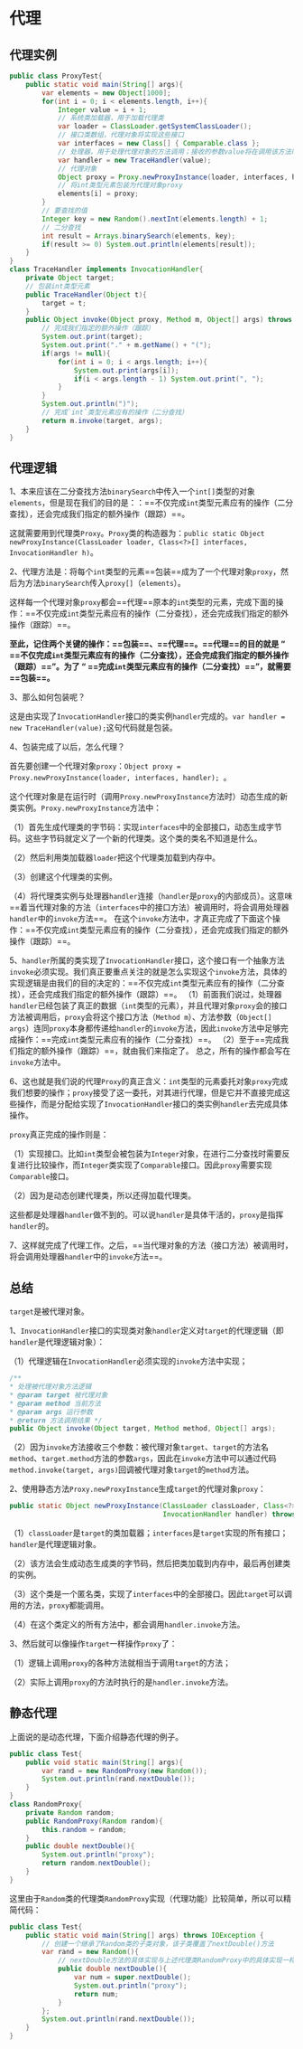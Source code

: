 # 代理

## 代理实例

```java
public class ProxyTest{
    public static void main(String[] args){
        var elements = new Object[1000];
        for(int i = 0; i < elements.length, i++){
            Integer value = i + 1;
            // 系统类加载器，用于加载代理类
            var loader = ClassLoader.getSystemClassLoader();
            // 接口类数组，代理对象将实现这些接口
            var interfaces = new Class[] { Comparable.class };
            // 处理器，用于处理代理对象的方法调用；接收的参数value将在调用该方法时使用
            var handler = new TraceHandler(value);
            // 代理对象
            Object proxy = Proxy.newProxyInstance(loader, interfaces, handler);
            // 将int类型元素包装为代理对象proxy
            elements[i] = proxy;
		}
        // 要查找的值
        Integer key = new Random().nextInt(elements.length) + 1;
        // 二分查找
        int result = Arrays.binarySearch(elements, key);
        if(result >= 0) System.out.println(elements[result]);
    }
}
class TraceHandler implements InvocationHandler{
    private Object target;
    // 包装int类型元素
    public TraceHandler(Object t){
        target = t;
    }
    public Object invoke(Object proxy, Method m, Object[] args) throws Throwable{
        // 完成我们指定的额外操作（跟踪）
        System.out.print(target);
        System.out.print("." + m.getName() + "(");
        if(args != null){
            for(int i = 0; i < args.length; i++){
                System.out.print(args[i]);
                if(i < args.length - 1) System.out.print(", ");
            }
        }
        System.out.println(")");
        // 完成`int`类型元素应有的操作（二分查找）
        return m.invoke(target, args);
    }
}
```



## 代理逻辑

1、本来应该在二分查找方法`binarySearch`中传入一个`int[]`类型的对象`elements`，但是现在我们的目的是：：==不仅完成`int`类型元素应有的操作（二分查找），还会完成我们指定的额外操作（跟踪）==。

这就需要用到代理类`Proxy`。`Proxy`类的构造器为：`public static Object newProxyInstance(ClassLoader loader, Class<?>[] interfaces, InvocationHandler h)`。

2、代理方法是：将每个`int`类型的元素==包装==成为了一个代理对象`proxy`，然后为方法`binarySearch`传入`proxy[]`（`elements`）。

这样每一个代理对象`proxy`都会==代理==原本的`int`类型的元素，完成下面的操作：==不仅完成`int`类型元素应有的操作（二分查找），还会完成我们指定的额外操作（跟踪）==。

**至此，记住两个关键的操作：==包装==、==代理==。==代理==的目的就是 “ ==不仅完成`int`类型元素应有的操作（二分查找），还会完成我们指定的额外操作（跟踪）==”。为了 “ ==完成`int`类型元素应有的操作（二分查找）==”，就需要==包装==。**

3、那么如何包装呢？

这是由实现了`InvocationHandler`接口的类实例`handler`完成的。`var handler = new TraceHandler(value);`这句代码就是包装。

4、包装完成了以后，怎么代理？

首先要创建一个代理对象`proxy`：`Object proxy = Proxy.newProxyInstance(loader, interfaces, handler); `。

这个代理对象是在运行时（调用`Proxy.newProxyInstance`方法时）动态生成的新类实例。`Proxy.newProxyInstance`方法中：

（1）首先生成代理类的字节码：实现`interfaces`中的全部接口，动态生成字节码。这些字节码就定义了一个新的代理类。这个类的类名不知道是什么。

（2）然后利用类加载器`loader`把这个代理类加载到内存中。

（3）创建这个代理类的实例。

（4）将代理类实例与处理器`handler`连接（`handler`是`proxy`的内部成员）。这意味==着当代理对象的方法（`interfaces`中的接口方法）被调用时，将会调用处理器`handler`中的`invoke`方法==。
在这个`invoke`方法中，才真正完成了下面这个操作：==不仅完成`int`类型元素应有的操作（二分查找），还会完成我们指定的额外操作（跟踪）==。

5、`handler`所属的类实现了`InvocationHandler`接口，这个接口有一个抽象方法`invoke`必须实现。我们真正要重点关注的就是怎么实现这个`invoke`方法，具体的实现逻辑是由我们的目的决定的：==不仅完成`int`类型元素应有的操作（二分查找），还会完成我们指定的额外操作（跟踪）==。
（1）前面我们说过，处理器`handler`已经包装了真正的数据（`int`类型的元素），并且代理对象`proxy`会的接口方法被调用后，`proxy`会将这个接口方法（`Method m`）、方法参数（`Object[] args`）连同`proxy`本身都传递给`handler`的`invoke`方法，因此`invoke`方法中足够完成操作：==完成`int`类型元素应有的操作（二分查找）==。
（2）至于==完成我们指定的额外操作（跟踪）==，就由我们来指定了。
总之，所有的操作都会写在`invoke`方法中。

6、这也就是我们说的代理`Proxy`的真正含义：`int`类型的元素委托对象`proxy`完成我们想要的操作；`proxy`接受了这一委托，对其进行代理，但是它并不直接完成这些操作，而是分配给实现了`InvocationHandler`接口的类实例`handler`去完成具体操作。

`proxy`真正完成的操作则是：

（1）实现接口。比如`int`类型会被包装为`Integer`对象，在进行二分查找时需要反复进行比较操作，而`Integer`类实现了`Comparable`接口。因此`proxy`需要实现`Comparable`接口。

（2）因为是动态创建代理类，所以还得加载代理类。

这些都是处理器`handler`做不到的。可以说`handler`是具体干活的，`proxy`是指挥`handler`的。

7、这样就完成了代理工作。之后，==当代理对象的方法（接口方法）被调用时，将会调用处理器`handler`中的`invoke`方法==。



## 总结



`target`是被代理对象。



1、`InvocationHandler`接口的实现类对象`handler`定义对`target`的代理逻辑（即`handler`是代理逻辑对象）：

（1）代理逻辑在`InvocationHandler`必须实现的`invoke`方法中实现；

```java
/**
* 处理被代理对象方法逻辑
* @param target 被代理对象
* @param method 当前方法
* @param args 运行参数
* @return 方法调用结果 */
public Object invoke(Object target, Method method, Object[] args);
```

（2）因为`invoke`方法接收三个参数：被代理对象`target`、`target`的方法名`method`、`target.method`方法的参数`args`，因此在`invoke`方法中可以通过代码`method.invoke(target, args)`回调被代理对象`target`的`method`方法。



2、使用静态方法`Proxy.newProxyInstance`生成`target`的代理对象`proxy`：

```java
public static Object newProxyInstance(ClassLoader classLoader, Class<?>[] interfaces, 
                                      InvocationHandler handler) throws IllegalArgumentException
```

（1）`classLoader`是`target`的类加载器；`interfaces`是`target`实现的所有接口；`handler`是代理逻辑对象。

（2）该方法会生成动态生成类的字节码，然后把类加载到内存中，最后再创建类的实例。

（3）这个类是一个匿名类，实现了`interfaces`中的全部接口。因此`target`可以调用的方法，`proxy`都能调用。

（4）在这个类定义的所有方法中，都会调用`handler.invoke`方法。



3、然后就可以像操作`target`一样操作`proxy`了：

（1）逻辑上调用`proxy`的各种方法就相当于调用`target`的方法；

（2）实际上调用`proxy`的方法时执行的是`handler.invoke`方法。







## 静态代理

上面说的是动态代理，下面介绍静态代理的例子。

```java
public class Test{
    public void static main(String[] args){
        var rand = new RandomProxy(new Random());
        System.out.println(rand.nextDouble());
    }
}
class RandomProxy{
    private Random random;
    public RandomProxy(Random random){
        this.random = random;
    }
    public double nextDouble(){
        System.out.println("proxy");
        return random.nextDouble();
    }
}
```

这里由于`Random`类的代理类`RandomProxy`实现（代理功能）比较简单，所以可以精简代码：

```java
public class Test{
    public static void main(String[] args) throws IOException {
        // 创建一个继承了Random类的子类对象，该子类覆盖了nextDouble()方法
        var rand = new Random(){
            // nextDouble方法的具体实现与上述代理类RandomProxy中的具体实现一样
            public double nextDouble(){
                var num = super.nextDouble();
                System.out.println("proxy");
                return num;
            }
        };
        System.out.println(rand.nextDouble());
    }
}
```